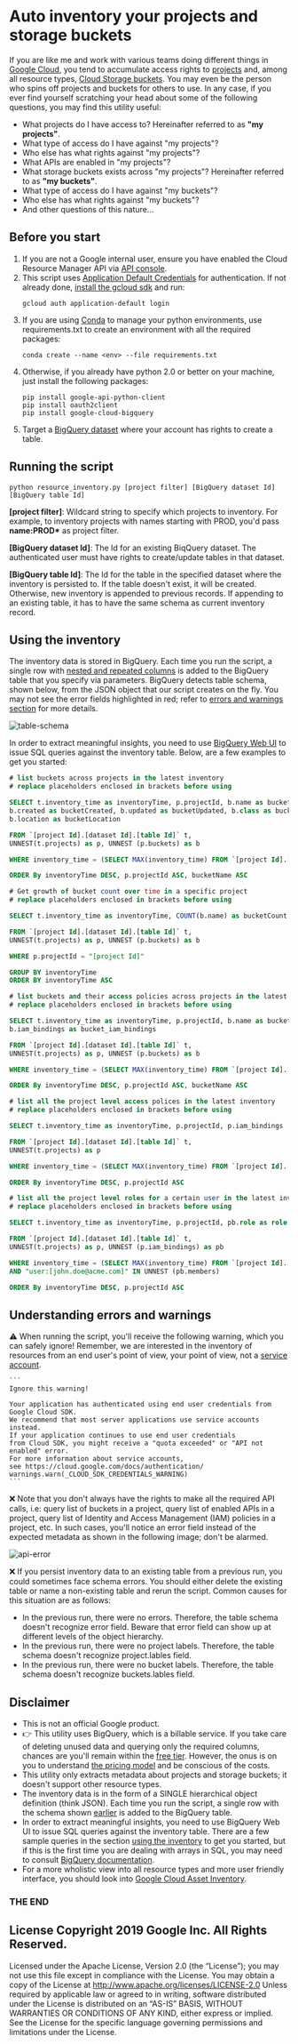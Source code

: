 # Auto inventory your projects and storage buckets

If you are like me and work with various teams doing different things in [Google Cloud](https://cloud.google.com), you tend to accumulate access rights to [projects](https://cloud.google.com/docs/overview/#projects) and, among all resource types, [Cloud Storage buckets](https://cloud.google.com/storage/docs/key-terms#buckets).
You may even be the person who spins off projects and buckets for others to use. In any case, if you ever find yourself scratching your head about some of the following questions, you may find this utility useful:


- What projects do I have access to? Hereinafter referred to as __"my projects"__.
- What type of access do I have against "my projects"?
- Who else has what rights against "my projects"?
- What APIs are enabled in "my projects"?
- What storage buckets exists across "my projects"? Hereinafter referred to as __"my buckets"__.
- What type of access do I have against "my buckets"?
- Who else has what rights against "my buckets"?
- And other questions of this nature...

## Before you start
1. If you are not a Google internal user, ensure you have enabled the Cloud Resource Manager API via [API console](https://console.developers.google.com/apis/api/cloudresourcemanager).
2. This script uses [Application Default Credentials](https://cloud.google.com/sdk/gcloud/reference/auth/application-default/) for authentication.
   If not already done, [install the gcloud sdk](https://cloud.google.com/sdk) and run:
    ```
   gcloud auth application-default login
    ```
3. If you are using [Conda](https://conda.io/docs/) to manage your python environments, use requirements.txt to create an environment with all the required packages:
    ```
    conda create --name <env> --file requirements.txt
    ```
4. Otherwise, if you already have python 2.0 or better on your machine, just install the following packages:
    ```
    pip install google-api-python-client
    pip install oauth2client
    pip install google-cloud-bigquery
    ```
5. Target a [BigQuery dataset](https://cloud.google.com/bigquery/docs/datasets-intro#datasets) where your account has rights to create a table.


## Running the script

```
python resource_inventory.py [project filter] [BigQuery dataset Id] [BigQuery table Id]
```

__[project filter]__: Wildcard string to specify which projects to inventory. For example, to inventory projects with names starting with PROD, you'd pass __name:PROD*__ as project filter.

__[BigQuery dataset Id]__: The Id for an existing BiqQuery dataset. The authenticated user must have rights to create/update tables in that dataset.

__[BigQuery table Id]__: The Id for the table in the specified dataset where the inventory is persisted to. If the table doesn't exist, it will be created. Otherwise, new inventory is appended to previous records.
If appending to an existing table, it has to have the same schema as current inventory record.

## Using the inventory

The inventory data is stored in BigQuery. Each time you run the script, a single row with [nested and repeated columns](https://cloud.google.com/bigquery/docs/nested-repeated) is added to the BigQuery table that you specify via parameters.
BigQuery detects table schema, shown below, from the JSON object that our script creates on the fly. You may not see the error fields highlighted in red; refer to [errors and warnings section](#understanding-errors-and-warnings) for more details.

![table-schema](images/table-schema.png)

In order to extract meaningful insights, you need to use [BigQuery Web UI](http://console.cloud.google.com/bigquery) to issue SQL queries against the inventory table. Below, are a few examples to get you started:

```sql
# list buckets across projects in the latest inventory
# replace placeholders enclosed in brackets before using

SELECT t.inventory_time as inventoryTime, p.projectId, b.name as bucketName,
b.created as bucketCreated, b.updated as bucketUpdated, b.class as bucketClass,
b.location as bucketLocation

FROM `[project Id].[dataset Id].[table Id]` t,
UNNEST(t.projects) as p, UNNEST (p.buckets) as b

WHERE inventory_time = (SELECT MAX(inventory_time) FROM `[project Id].[dataset Id].[table Id]`)

ORDER By inventoryTime DESC, p.projectId ASC, bucketName ASC
```

```sql
# Get growth of bucket count over time in a specific project
# replace placeholders enclosed in brackets before using

SELECT t.inventory_time as inventoryTime, COUNT(b.name) as bucketCount

FROM `[project Id].[dataset Id].[table Id]` t,
UNNEST(t.projects) as p, UNNEST (p.buckets) as b

WHERE p.projectId = "[project Id]"

GROUP BY inventoryTime
ORDER BY inventoryTime ASC
```

```sql
# list buckets and their access policies across projects in the latest inventory
# replace placeholders enclosed in brackets before using

SELECT t.inventory_time as inventoryTime, p.projectId, b.name as bucketName,
b.iam_bindings as bucket_iam_bindings

FROM `[project Id].[dataset Id].[table Id]` t,
UNNEST(t.projects) as p, UNNEST (p.buckets) as b

WHERE inventory_time = (SELECT MAX(inventory_time) FROM `[project Id].[dataset Id].[table Id]`)

ORDER By inventoryTime DESC, p.projectId ASC, bucketName ASC
```

```sql
# list all the project level access polices in the latest inventory
# replace placeholders enclosed in brackets before using

SELECT t.inventory_time as inventoryTime, p.projectId, p.iam_bindings

FROM `[project Id].[dataset Id].[table Id]` t,
UNNEST(t.projects) as p

WHERE inventory_time = (SELECT MAX(inventory_time) FROM `[project Id].[dataset Id].[table Id]`)

ORDER By inventoryTime DESC, p.projectId ASC
```

```sql
# list all the project level roles for a certain user in the latest inventory
# replace placeholders enclosed in brackets before using

SELECT t.inventory_time as inventoryTime, p.projectId, pb.role as role

FROM `[project Id].[dataset Id].[table Id]` t,
UNNEST(t.projects) as p, UNNEST (p.iam_bindings) as pb

WHERE inventory_time = (SELECT MAX(inventory_time) FROM `[project Id].[dataset Id].[table Id]`)
AND "user:[john.doe@acme.com]" IN UNNEST (pb.members)

ORDER By inventoryTime DESC, p.projectId ASC
```

## Understanding errors and warnings

:warning: When running the script, you'll receive the following warning, which you can safely ignore!
Remember, we are interested in the inventory of resources from an end user's point of view, your point of view, not a [service account](https://cloud.google.com/iam/docs/understanding-service-accounts).

    ```
    Ignore this warning!

    Your application has authenticated using end user credentials from Google Cloud SDK.
    We recommend that most server applications use service accounts instead.
    If your application continues to use end user credentials
    from Cloud SDK, you might receive a "quota exceeded" or "API not enabled" error.
    For more information about service accounts,
    see https://cloud.google.com/docs/authentication/ warnings.warn(_CLOUD_SDK_CREDENTIALS_WARNING)
    ```


:x: Note that you don't always have the rights to make all the required API calls, i.e: query list of buckets in a project, query list of enabled APIs in a project,
query list of Identity and Access Management (IAM)  policies in a project, etc. In such cases, you'll notice an error field instead of the expected metadata as shown in the following image; don't be alarmed.

   ![api-error](images/api-error.png)


:x: If you persist inventory data to an existing table from a previous run, you could sometimes face schema errors.
You should either delete the existing table or name a non-existing table and rerun the script. Common causes for this situation are as follows:
- In the previous run, there were no errors. Therefore, the table schema doesn't recognize error field. Beware that error field can show up at different levels of the object hierarchy.
- In the previous run, there were no project labels. Therefore, the table schema doesn't recognize project.lables field.
- In the previous run, there were no bucket labels. Therefore, the table schema doesn't recognize buckets.lables field.

## Disclaimer

- This is not an official Google product.
- :point_right: This utility uses BigQuery, which is a billable service. If you take care of deleting unused
data and querying only the required columns,
chances are you'll remain within the [free tier](https://cloud.google.com/free/). However, the onus is on you to understand
[the pricing model](https://cloud.google.com/bigquery/pricing) and be conscious of the costs.
- This utility only extracts metadata about projects and storage buckets; it doesn't support other resource types.
- The inventory data is in the form of a SINGLE hierarchical object definition (think JSON). Each time you run the script,
a single row with the schema shown [earlier](#using-the-inventory) is added to the BigQuery table.
- In order to extract meaningful insights, you need to use BigQuery Web UI to issue SQL queries against the inventory table.
There are a few sample queries in the section [using the inventory](#using-the-inventory) to get you started,
but if this is the first time you are dealing with arrays in SQL, you may need to consult
[BigQuery documentation](https://cloud.google.com/bigquery/docs/reference/standard-sql/arrays).
- For a more wholistic view into all resource types and more user friendly interface, you should look into
[Google Cloud Asset Inventory](https://cloud.google.com/security-command-center/docs/how-to-asset-inventory).


### THE END

## License Copyright 2019 Google Inc. All Rights Reserved.

Licensed under the Apache License, Version 2.0 (the “License”); you may not use this file except in compliance with the License. You may obtain a copy of the License at http://www.apache.org/licenses/LICENSE-2.0 Unless required by applicable law or agreed to in writing, software distributed under the License is distributed on an “AS-IS” BASIS, WITHOUT WARRANTIES OR CONDITIONS OF ANY KIND, either express or implied. See the License for the specific language governing permissions and limitations under the License.
